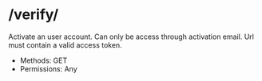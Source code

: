 /verify/
=======

Activate an user account. Can only be access through activation email. Url must contain a valid access token.

- Methods: GET
- Permissions: Any
